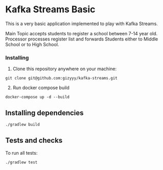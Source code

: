# Kafka Streams Basic
This is a very basic application implemented to play with Kafka Streams.

Main Topic accepts students to register a school between 7-14 year old.
Processor processes register list and forwards Students either to Middle School or to High School.



### Installing
1. Clone this repository anywhere on your machine:
```
git clone git@github.com:gizyyy/kafka-streams.git
```

2. Run docker compose build
```
docker-compose up -d --build
```

## Installing dependencies
```bash
./gradlew build
```

## Tests and checks
To run all tests:
```bash
./gradlew test
```

